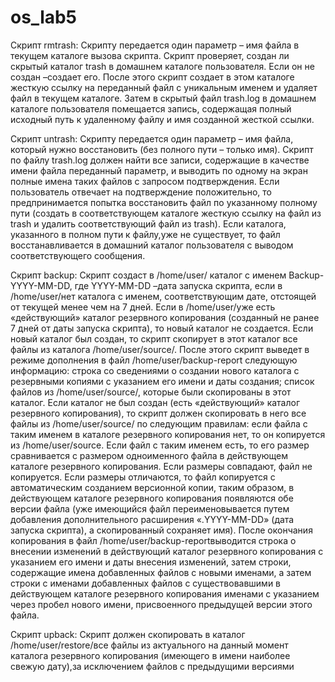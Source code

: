 # os_lab5
Скрипт rmtrash:
Скрипту передается один параметр –
имя файла в текущем каталоге вызова скрипта. Скрипт проверяет,
создан ли скрытый каталог trash в домашнем каталоге пользователя. 
Если он не создан –создает его.
После этого скрипт создает в этом каталоге жесткую ссылку на переданный файл с уникальным 
именем и удаляет файл в текущем каталоге.
Затем в скрытый файл trash.log в домашнем каталоге пользователя помещается запись, 
содержащая полный исходный путь к удаленному файлу и имя созданной жесткой ссылки.

Скрипт untrash:
Скрипту передается один параметр – имя файла, который нужно восстановить (без полного пути 
– только имя). Скрипт по файлу trash.log должен найти все записи, содержащие в качестве имени файла переданный параметр, и выводить по одному на экран полные имена таких файлов с запросом подтверждения.
Если пользователь отвечает на подтверждение положительно, то предпринимается попытка 
восстановить файл по указанному полному пути (создать в соответствующем каталоге жесткую 
ссылку на файл из trash и удалить соответствующий файл из trash). 
Если каталога, указанного в полном пути к файлу,уже не существует, то файл восстанавливается в домашний каталог пользователя с выводом соответствующего сообщения.

Скрипт backup:
Скрипт создаст в /home/user/ каталог с именем Backup-YYYY-MM-DD, где YYYY-MM-DD –дата запуска скрипта, если в /home/user/нет каталога с именем, соответствующим дате, 
отстоящей от текущей менее чем на 7 дней. Если в /home/user/уже есть «действующий» каталог резервного копирования (созданный не ранее 7 дней от даты запуска скрипта), то новый 
каталог не создается.
Если новый каталог был создан, то скрипт скопирует в этот каталог все файлы из каталога 
/home/user/source/. После этого скрипт выведет в режиме дополнения в файл /home/user/backup-report следующую информацию: строка со сведениями о создании нового каталога с резервными 
копиями с указанием его имени и даты создания; список файлов из /home/user/source/, 
которые были скопированы в этот каталог.
Если каталог не был создан (есть «действующий» каталог резервного копирования), то скрипт 
должен скопировать в него все файлы из /home/user/source/ по следующим правилам: если 
файла с таким именем в каталоге резервного копирования нет, то он копируется из 
/home/user/source. Если файл с таким именем есть, то его размер сравнивается с размером 
одноименного файла в действующем каталоге резервного копирования. Если размеры совпадают, 
файл не копируется. Если размеры отличаются, то файл копируется c автоматическим созданием 
версионной копии, таким образом, в действующем каталоге резервного копирования появляются 
обе версии файла (уже имеющийся файл переименовывается путем добавления дополнительного 
расширения «.YYYY-MM-DD» (дата запуска скрипта), а скопированный сохраняет имя). После 
окончания копирования в файл /home/user/backup-reportвыводится строка о внесении изменений в действующий каталог резервного копирования с указанием его имени и даты внесения изменений, затем строки, содержащие имена добавленных файлов с новыми именами, а затем строки с именами добавленных файлов с существовавшими в действующем каталоге резервного копирования именами с указанием через пробел нового имени, присвоенного предыдущей версии этого файла.

Скрипт upback:
Скрипт должен скопировать в каталог /home/user/restore/все файлы из актуального на 
данный момент каталога резервного копирования (имеющего в имени наиболее свежую дату),за 
исключением файлов с предыдущими версиями
